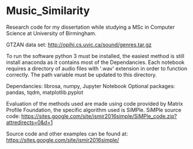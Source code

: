 # Music_Similarity
Research code for my dissertation while studying a MSc in Computer Science at University of Birmingham.

GTZAN data set: http://opihi.cs.uvic.ca/sound/genres.tar.gz

To run the software python 3 must be installed, the easiest method is still install anaconda as it contains most of the Dependancies.
Each notebook requires a directory of audio files with '.wav' extension in order to function correctly. The path variable must be updated to this directory. 

Dependancies: librosa, numpy, Jupyter Notebook
Optional packages: pandas, tqdm, matplotlib.pyplot

Evaluation of the methods used are made using code provided by Matrix Profile Foundation, the specific algorithm used is SiMPle.
SiMPle source code: https://sites.google.com/site/ismir2016simple/SiMPle_code.zip?attredirects=0&d=1

Source code and other examples can be found at: https://sites.google.com/site/ismir2016simple/
